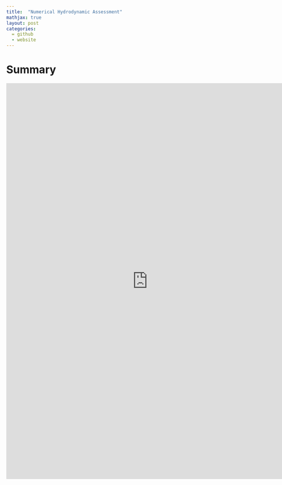 ```yaml
---
title:  "Numerical Hydrodynamic Assessment"
mathjax: true
layout: post
categories: 
  = github
  - website
---
```



# Summary

<embed src="https://kodendaal.github.io/assets/numerical_ship_hydro_a1.pdf" type="application/pdf" width="750" height="1050" />
